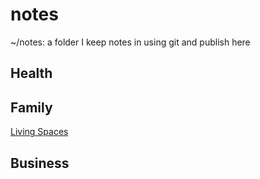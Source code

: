 # notes
~/notes: a folder I keep notes in using git and publish here

## Health


## Family

[Living Spaces](./networkstate.md)


## Business
